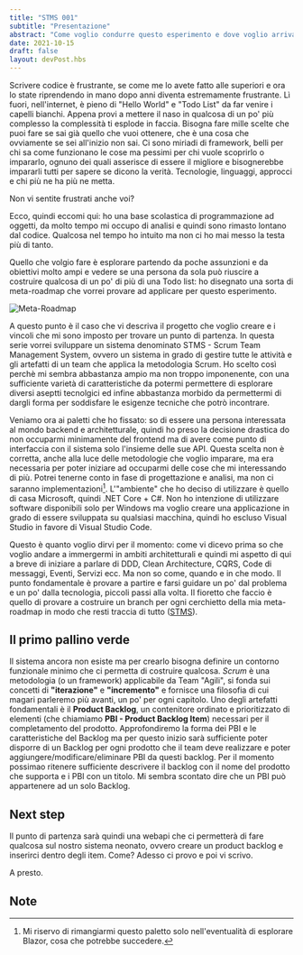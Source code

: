 ```yaml
---
title: "STMS 001"
subtitle: "Presentazione"
abstract: "Come voglio condurre questo esperimento e dove voglio arrivare"
date: 2021-10-15
draft: false
layout: devPost.hbs
---
```


Scrivere codice è frustrante, se come me lo avete fatto alle superiori e ora lo state riprendendo in mano dopo anni diventa estremamente frustrante.
Lì fuori, nell'internet, è pieno di "Hello World" e "Todo List" da far venire i capelli bianchi.
Appena provi a mettere il naso in qualcosa di un po' più complesso la complessità ti esplode in faccia. Bisogna fare mille scelte che puoi fare se sai già quello che vuoi ottenere, che è una cosa che ovviamente se sei all'inizio non sai.
Ci sono miriadi di framework, belli per chi sa come funzionano le cose ma pessimi per chi vuole scoprirlo o impararlo, ognuno dei quali asserisce di essere il migliore e bisognerebbe impararli tutti per sapere se dicono la verità. Tecnologie, linguaggi, approcci e chi più ne ha più ne metta.

Non vi sentite frustrati anche voi?

Ecco, quindi eccomi qui: ho una base scolastica di programmazione ad oggetti, da molto tempo mi occupo di analisi e quindi sono rimasto lontano dal codice. Qualcosa nel tempo ho intuito ma non ci ho mai messo la testa più di tanto.

Quello che volgio fare è esplorare partendo da poche assunzioni e da obiettivi molto ampi e vedere se una persona da sola può riuscire a costruire qualcosa di un po' di più di una Todo list: ho disegnato una sorta di meta-roadmap che vorrei provare ad applicare per questo esperimento.

![Meta-Roadmap](../assets/images/stms001.jpg "La mia meta-roadmap")

A questo punto è il caso che vi descriva il progetto che voglio creare e i vincoli che mi sono imposto per trovare un punto di partenza.
In questa serie vorrei sviluppare un sistema denominato STMS - Scrum Team Management System, ovvero un sistema in grado di gestire tutte le attività e gli artefatti di un team che applica la metodologia Scrum. Ho scelto così perchè mi sembra abbastanza ampio ma non troppo imponenente, con una sufficiente varietà di caratteristiche da potermi permettere di esplorare diversi aseptti tecnolgici ed infine abbastanza morbido da permettermi di dargli forma per soddisfare le esigenze tecniche che potrò incontrare.

Veniamo ora ai paletti che ho fissato: so di essere una persona interessata al mondo backend e architetturale, quindi ho preso la decisione drastica do non occuparmi minimamente del frontend ma di avere come punto di interfaccia con il sistema solo l'insieme delle sue API. Questa scelta non è corretta, anche alla luce delle metodologie che voglio imparare, ma era necessaria per poter iniziare ad occuparmi delle cose che mi interessando di più. Potrei tenerne conto in fase di progettazione e analisi, ma non ci saranno implementazioni[^1].
L'"ambiente" che ho deciso di utilizzare è quello di casa Microsoft, quindi .NET Core + C#. Non ho intenzione di utilizzare software disponibili solo per Windows ma voglio creare una applicazione in grado di essere sviluppata su qualsiasi macchina, quindi ho escluso Visual Studio in favore di Visual Studio Code.

Questo è quanto voglio dirvi per il momento: come vi dicevo prima so che voglio andare a immergermi in ambiti architetturali e quindi mi aspetto di qui a breve di iniziare a parlare di DDD, Clean Architecture, CQRS, Code di messaggi, Eventi, Servizi ecc. Ma non so come, quando e in che modo. Il punto fondamentale è provare a partire e farsi guidare un po' dal problema e un po' dalla tecnologia, piccoli passi alla volta. Il fioretto che faccio è quello di provare a costruire un branch per ogni cerchietto della mia meta-roadmap in modo che resti traccia di tutto ([STMS](https://github.com/informatropico/STMS "Repository su GitHub")).

## Il primo pallino verde
Il sistema ancora non esiste ma per crearlo bisogna definire un contorno funzionale minimo che ci permetta di costruire qualcosa.
*Scrum* è una metodologia (o un framework) applicabile da Team "Agili", si fonda sui concetti di **"iterazione"** e **"incremento"** e fornisce una filosofia di cui magari parleremo più avanti, un po' per ogni capitolo. Uno degli artefatti fondamentali è il **Product Backlog**, un contenitore ordinato e prioritizzato di elementi (che chiamiamo **PBI - Product Backlog Item**) necessari per il completamento del prodotto. Approfondiremo la forma dei PBI e le caratteristiche del Backlog ma per questo inizio sarà sufficiente poter disporre di un Backlog per ogni prodotto che il team deve realizzare e poter aggiungere/modificare/eliminare PBI da questi backlog. Per il momento possimao ritenere sufficiente descrivere il backlog con il nome del prodotto che supporta e i PBI con un titolo. Mi sembra scontato dire che un PBI può appartenere ad un solo Backlog.

## Next step
Il punto di partenza sarà quindi una webapi che ci permetterà di fare qualcosa sul nostro sistema neonato, ovvero creare un product backlog e inserirci dentro degli item.
Come? Adesso ci provo e poi vi scrivo.

A presto.

## Note
[^1]: Mi riservo di rimangiarmi questo paletto solo nell'eventualità di esplorare Blazor, cosa che potrebbe succedere.